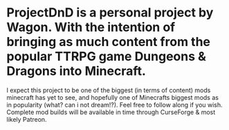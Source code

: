 # ProjectDnD is a personal project by Wagon. With the intention of bringing as much content from the popular TTRPG game Dungeons & Dragons into Minecraft.
I expect this project to be one of the biggest (in terms of content) mods minecraft has yet to see, and hopefully one of
Minecrafts biggest mods as in popularity (what? can i not dream!?). Feel free to follow along if you wish. Complete mod builds will be
available in time through CurseForge & most likely Patreon.
